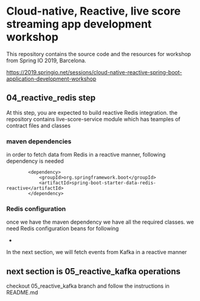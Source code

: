 
# Cloud-native, Reactive, live score streaming app development workshop
This repository contains the source code and the resources for workshop from Spring IO 2019, Barcelona.

https://2019.springio.net/sessions/cloud-native-reactive-spring-boot-application-development-workshop

## 04_reactive_redis step

At this step, you are expected to build reactive Redis integration. the repository contains live-score-service module which has teamples of contract files and classes

### maven dependencies

in order to fetch data from Redis in a reactive manner, following dependency is needed

```
		<dependency>
			<groupId>org.springframework.boot</groupId>
			<artifactId>spring-boot-starter-data-redis-reactive</artifactId>
		</dependency>
```

### Redis configuration 

once we have the maven dependency we have all the required classes. we need Redis configuration beans for following

+ 



In the next section, we will fetch events from Kafka in a reactive manner
 
## next section is 05_reactive_kafka operations

checkout 05_reactive_kafka branch and follow the instructions in README.md

